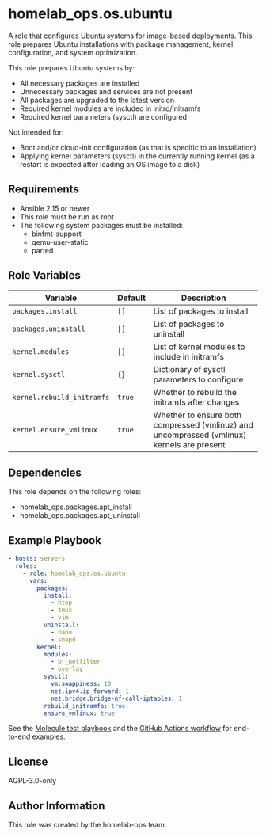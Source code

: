 homelab_ops.os.ubuntu
=====================

A role that configures Ubuntu systems for image-based deployments. This role prepares Ubuntu installations with package management, kernel configuration, and system optimization.

This role prepares Ubuntu systems by:

- All necessary packages are installed
- Unnecessary packages and services are not present
- All packages are upgraded to the latest version
- Required kernel modules are included in initrd/initramfs
- Required kernel parameters (sysctl) are configured

Not intended for:

- Boot and/or cloud-init configuration (as that is specific to an installation)
- Applying kernel parameters (sysctl) in the currently running kernel (as a restart is expected after loading an OS image to a disk)

Requirements
------------

- Ansible 2.15 or newer
- This role must be run as root
- The following system packages must be installed:
  - binfmt-support
  - qemu-user-static
  - parted

Role Variables
--------------

| Variable | Default | Description |
| --- | --- | --- |
| `packages.install` | `[]` | List of packages to install |
| `packages.uninstall` | `[]` | List of packages to uninstall |
| `kernel.modules` | `[]` | List of kernel modules to include in initramfs |
| `kernel.sysctl` | `{}` | Dictionary of sysctl parameters to configure |
| `kernel.rebuild_initramfs` | `true` | Whether to rebuild the initramfs after changes |
| `kernel.ensure_vmlinux` | `true` | Whether to ensure both compressed (vmlinuz) and uncompressed (vmlinux) kernels are present |

Dependencies
------------

This role depends on the following roles:

- homelab_ops.packages.apt_install
- homelab_ops.packages.apt_uninstall

Example Playbook
----------------

```yaml
- hosts: servers
  roles:
    - role: homelab_ops.os.ubuntu
      vars:
        packages:
          install:
            - htop
            - tmux
            - vim
          uninstall:
            - nano
            - snapd
        kernel:
          modules:
            - br_netfilter
            - overlay
          sysctl:
            vm.swappiness: 10
            net.ipv4.ip_forward: 1
            net.bridge.bridge-nf-call-iptables: 1
          rebuild_initramfs: true
          ensure_vmlinux: true
```

See the [Molecule test playbook](../../molecule/ubuntu/converge.yml) and the [GitHub Actions workflow](../../../.github/workflows/test-os.yaml) for end-to-end examples.

License
-------

AGPL-3.0-only

Author Information
------------------

This role was created by the homelab-ops team.
